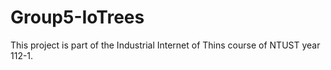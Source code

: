 # Group5-IoTrees
This project is part of the Industrial Internet of Thins course of NTUST year 112-1. 
